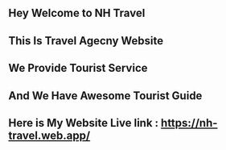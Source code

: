 ## Hey Welcome to NH Travel 

## This Is Travel Agecny Website

## We Provide Tourist Service 

## And We Have Awesome Tourist Guide 

## Here is My Website Live link : https://nh-travel.web.app/